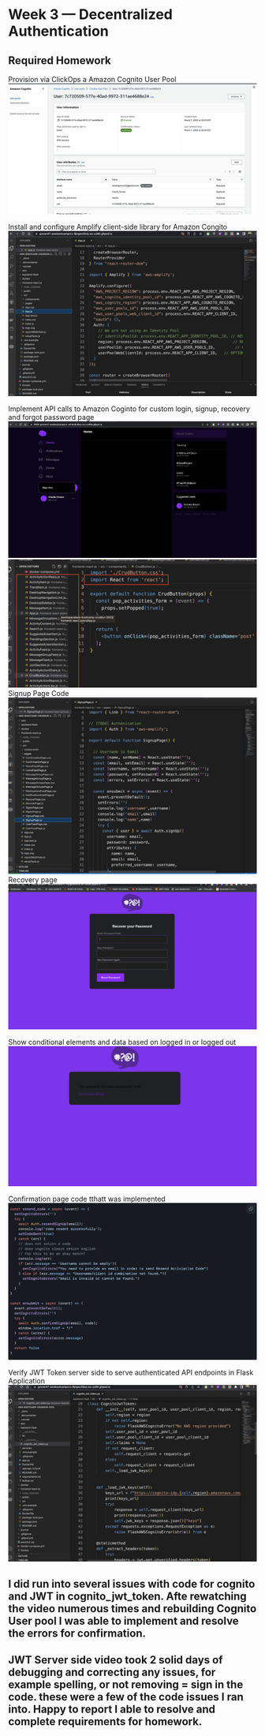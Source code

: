 # Week 3 — Decentralized Authentication

## Required Homework

Provision via ClickOps a Amazon Cognito User Pool
![Proof of work](assets%20week%203/Cognito%20verification%20week%203.png)


Install and configure Amplify client-side library for Amazon Congito
![Proof of work](assets%20week%203/Configure%20AWS%20Amplify%20week.png)

Implement API calls to Amazon Coginto for custom login, signup, recovery and forgot password page
![Proof of work](assets%20week%203/Cruddur%20sign%20in%20week%203.png)
![Proof of work](assets%20week%203/import%20React%20from%20'react'%3B%20.png)
Signup Page Code
![Proof of work](assets%20week%203/Signup%20Page%20week%203.png)
Recovery page
![Proof of work](assets%20week%203/Recovery%20page%20working%20week%203.png)


Show conditional elements and data based on logged in or logged out
![Proof of work](assets%20week%203/Successfully%20Reset%20week%203.png)



Confirmation page code tthatt was implemented
![Proof of work](assets%20week%203/Confirmation%20Page%20code%20week%203.png)


Verify JWT Token server side to serve authenticated API endpoints in Flask Application
![Proof of work](assets%20week%203/JWT%20Server%20Side%20Code%20week%203.png)

## I did run into several issues with code for cognito and JWT in cognito_jwt_token. Afte rewatching the video numerous times and rebuilding Cognito User pool I was able to implement and resolve the errors for confirmation.

## JWT Server side video took 2 solid days of debugging and correcting any issues, for example spelling, or not removing = sign in the code. these were a few of the code issues I ran into. Happy to report I able to resolve and complete requirements for homework.
